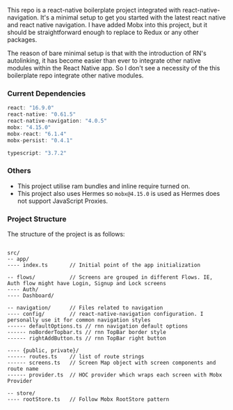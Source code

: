 This repo is a react-native boilerplate project integrated with react-native-navigation.
It's a minimal setup to get you started with the latest react native and react native navigation. I have added
Mobx into this project, but it should be straightforward enough to replace to Redux or any other packages.

The reason of bare minimal setup is that with the introduction of RN's autolinking, it has become easier than ever to integrate other native modules within the React Native app. So I don't see a necessity of the this boilerplate repo integrate other native modules.

### Current Dependencies

```js
react: "16.9.0"
react-native: "0.61.5"
react-native-navigation: "4.0.5"
mobx: "4.15.0"
mobx-react: "6.1.4"
mobx-persist: "0.4.1"

typescript: "3.7.2"
```

### Others

- This project utilise ram bundles and inline require turned on.
- This project also uses Hermes so `mobx@4.15.0` is used as Hermes does not support JavaScript Proxies.

### Project Structure

The structure of the project is as follows:

```tsx

src/
-- app/
---- index.ts       // Initial point of the app initialization

-- flows/           // Screens are grouped in different Flows. IE, Auth flow might have Login, Signup and Lock screens
---- Auth/
---- Dashboard/

-- navigation/      // Files related to navigation
---- config/        // react-native-navigation configuration. I personally use it for common navigation styles
------ defaultOptions.ts // rnn navigation default options
------ noBorderTopbar.ts // rnn TopBar border style
------ rightAddButton.ts // rnn TopBar right button

---- {public, private}/
------ routes.ts    // list of route strings
------ screens.ts   // Screen Map object with screen components and route name
------ provider.ts  // HOC provider which wraps each screen with Mobx Provider

-- store/
---- rootStore.ts   // Follow Mobx RootStore pattern

```
